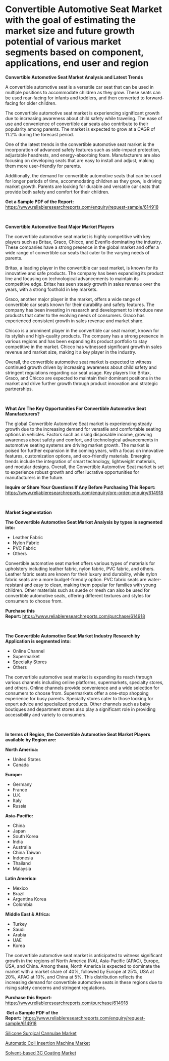 <p><h1>Convertible Automotive Seat Market with the goal of estimating the market size and future growth potential of various market segments based on component, applications, end user and region</h1></p><p><strong>Convertible Automotive Seat Market Analysis and Latest Trends</strong></p>
<p><p>A convertible automotive seat is a versatile car seat that can be used in multiple positions to accommodate children as they grow. These seats can be used rear-facing for infants and toddlers, and then converted to forward-facing for older children.</p><p>The convertible automotive seat market is experiencing significant growth due to increasing awareness about child safety while traveling. The ease of use and convenience of convertible car seats also contribute to their popularity among parents. The market is expected to grow at a CAGR of 11.2% during the forecast period.</p><p>One of the latest trends in the convertible automotive seat market is the incorporation of advanced safety features such as side-impact protection, adjustable headrests, and energy-absorbing foam. Manufacturers are also focusing on developing seats that are easy to install and adjust, making them more user-friendly for parents.</p><p>Additionally, the demand for convertible automotive seats that can be used for longer periods of time, accommodating children as they grow, is driving market growth. Parents are looking for durable and versatile car seats that provide both safety and comfort for their children.</p></p>
<p><strong>Get a Sample PDF of the Report:&nbsp;</strong> <a href="https://www.reliableresearchreports.com/enquiry/request-sample/614918">https://www.reliableresearchreports.com/enquiry/request-sample/614918</a></p>
<p>&nbsp;</p>
<p><strong>Convertible Automotive Seat Major Market Players</strong></p>
<p><p>The convertible automotive seat market is highly competitive with key players such as Britax, Graco, Chicco, and Evenflo dominating the industry. These companies have a strong presence in the global market and offer a wide range of convertible car seats that cater to the varying needs of parents.</p><p>Britax, a leading player in the convertible car seat market, is known for its innovative and safe products. The company has been expanding its product line and focusing on technological advancements to maintain its competitive edge. Britax has seen steady growth in sales revenue over the years, with a strong foothold in key markets.</p><p>Graco, another major player in the market, offers a wide range of convertible car seats known for their durability and safety features. The company has been investing in research and development to introduce new products that cater to the evolving needs of consumers. Graco has experienced consistent growth in sales revenue and market share.</p><p>Chicco is a prominent player in the convertible car seat market, known for its stylish and high-quality products. The company has a strong presence in various regions and has been expanding its product portfolio to stay competitive in the market. Chicco has witnessed significant growth in sales revenue and market size, making it a key player in the industry.</p><p>Overall, the convertible automotive seat market is expected to witness continued growth driven by increasing awareness about child safety and stringent regulations regarding car seat usage. Key players like Britax, Graco, and Chicco are expected to maintain their dominant positions in the market and drive further growth through product innovation and strategic partnerships.</p></p>
<p>&nbsp;</p>
<p><strong>What Are The Key Opportunities For Convertible Automotive Seat Manufacturers?</strong></p>
<p><p>The global Convertible Automotive Seat market is experiencing steady growth due to the increasing demand for versatile and comfortable seating options in vehicles. Factors such as rising disposable income, growing awareness about safety and comfort, and technological advancements in automotive seating systems are driving market growth. The market is poised for further expansion in the coming years, with a focus on innovative features, customization options, and eco-friendly materials. Emerging trends include the integration of smart technology, lightweight materials, and modular designs. Overall, the Convertible Automotive Seat market is set to experience robust growth and offer lucrative opportunities for manufacturers in the future.</p></p>
<p><strong>Inquire or Share Your Questions If Any Before Purchasing This Report:</strong> <a href="https://www.reliableresearchreports.com/enquiry/pre-order-enquiry/614918">https://www.reliableresearchreports.com/enquiry/pre-order-enquiry/614918</a></p>
<p>&nbsp;</p>
<p><strong>Market Segmentation</strong></p>
<p><strong>The Convertible Automotive Seat Market Analysis by types is segmented into:</strong></p>
<p><ul><li>Leather Fabric</li><li>Nylon Fabric</li><li>PVC Fabric</li><li>Others</li></ul></p>
<p><p>Convertible automotive seat market offers various types of materials for upholstery including leather fabric, nylon fabric, PVC fabric, and others. Leather fabric seats are known for their luxury and durability, while nylon fabric seats are a more budget-friendly option. PVC fabric seats are water-resistant and easy to clean, making them popular for families with young children. Other materials such as suede or mesh can also be used for convertible automotive seats, offering different textures and styles for consumers to choose from.</p></p>
<p><strong>Purchase this Report:&nbsp;</strong><a href="https://www.reliableresearchreports.com/purchase/614918">https://www.reliableresearchreports.com/purchase/614918</a></p>
<p>&nbsp;</p>
<p><strong>The Convertible Automotive Seat Market Industry Research by Application is segmented into:</strong></p>
<p><ul><li>Online Channel</li><li>Supermarket</li><li>Specialty Stores</li><li>Others</li></ul></p>
<p><p>The convertible automotive seat market is expanding its reach through various channels including online platforms, supermarkets, specialty stores, and others. Online channels provide convenience and a wide selection for consumers to choose from. Supermarkets offer a one-stop shopping experience for busy parents. Specialty stores cater to those looking for expert advice and specialized products. Other channels such as baby boutiques and department stores also play a significant role in providing accessibility and variety to consumers.</p></p>
<p>&nbsp;</p>
<p><strong>In terms of Region, the Convertible Automotive Seat Market Players available by Region are:</strong></p>
<p>
    <p> <strong> North America: </strong>
        <ul>
            <li>United States</li>
            <li>Canada</li>
        </ul>
        </p> 
    <p> <strong> Europe: </strong>
        <ul>
            <li>Germany</li>
            <li>France</li>
            <li>U.K.</li>
            <li>Italy</li>
            <li>Russia</li>
        </ul>
        </p> 
    <p> <strong> Asia-Pacific: </strong>
        <ul>
            <li>China</li>
            <li>Japan</li>
            <li>South Korea</li>
            <li>India</li>
            <li>Australia</li>
            <li>China Taiwan</li>
            <li>Indonesia</li>
            <li>Thailand</li>
            <li>Malaysia</li>
        </ul>
        </p> 
    <p> <strong> Latin America: </strong>
        <ul>
            <li>Mexico</li>
            <li>Brazil</li>
            <li>Argentina Korea</li>
            <li>Colombia</li>
        </ul>
        </p> 
    <p> <strong> Middle East & Africa: </strong>
        <ul>
            <li>Turkey</li>
            <li>Saudi</li>
            <li>Arabia</li>
            <li>UAE</li>
            <li>Korea</li>
        </ul>
    </p>
    </p>
<p><p>The convertible automotive seat market is anticipated to witness significant growth in the regions of North America (NA), Asia-Pacific (APAC), Europe, USA, and China. Among these, North America is expected to dominate the market with a market share of 40%, followed by Europe at 25%, USA at 20%, APAC at 10%, and China at 5%. This distribution reflects the increasing demand for convertible automotive seats in these regions due to rising safety concerns and stringent regulations.</p></p>
<p><strong>Purchase this Report: </strong><a href="https://www.reliableresearchreports.com/purchase/614918">https://www.reliableresearchreports.com/purchase/614918</a></p>
<p>&nbsp;<strong>Get a Sample PDF of the Report:&nbsp;&nbsp;</strong><a href="https://www.reliableresearchreports.com/enquiry/request-sample/614918">https://www.reliableresearchreports.com/enquiry/request-sample/614918</a></p>
<p><strong></strong></p>
<p><p><a href="https://github.com/Alonsoolds3wq1d81czn8rbol/Market-Research-Report-List-1/blob/main/silicone-surgical-cannulae-market.md">Silicone Surgical Cannulae Market</a></p><p><a href="https://github.com/yemakinde/Market-Research-Report-List-1/blob/main/automatic-coil-insertion-machine-market.md">Automatic Coil Insertion Machine Market</a></p><p><a href="https://github.com/jsmusil/Market-Research-Report-List-2/blob/main/solvent-based-3c-coating-market.md">Solvent-based 3C Coating Market</a></p></p>